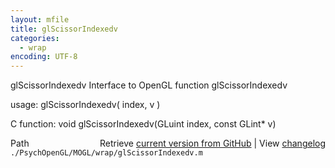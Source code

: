 ```yaml
---
layout: mfile
title: glScissorIndexedv
categories:
  - wrap
encoding: UTF-8
---
```


glScissorIndexedv  Interface to OpenGL function glScissorIndexedv  

usage:  glScissorIndexedv( index, v )  

C function:  void glScissorIndexedv(GLuint index, const GLint\* v)  


<div class="code_header" style="text-align:right;">
  <span style="float:left;">Path&nbsp;&nbsp;</span> <span class="counter">Retrieve <a href=
  "https://raw.github.com/Psychtoolbox-3/Psychtoolbox-3/beta/./PsychOpenGL/MOGL/wrap/glScissorIndexedv.m">current version from GitHub</a> | View <a href=
  "https://github.com/Psychtoolbox-3/Psychtoolbox-3/commits/beta/./PsychOpenGL/MOGL/wrap/glScissorIndexedv.m">changelog</a></span>
</div>
<div class="code">
  <code>./PsychOpenGL/MOGL/wrap/glScissorIndexedv.m</code>
</div>
